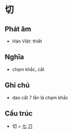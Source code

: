 # 切

## Phát âm
* Hán Việt: thiết

## Nghĩa
* chạm khắc, cắt

## Ghi chú
* dao cắt 7 lần là chạm khắc

## Cấu trúc
* 切 = [七](七.md) [刀](刀.md)

<script>window.HANZI_FIELD='切';</script>
